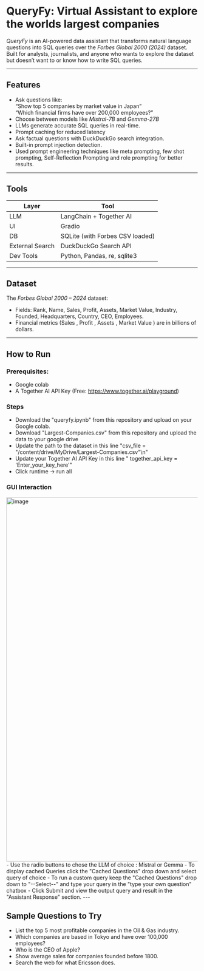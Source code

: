 # QueryFy: Virtual Assistant to explore the worlds largest companies

*QueryFy* is an AI-powered data assistant that transforms natural language questions into SQL queries over the *Forbes Global 2000 (2024)* dataset. Built for analysts, journalists, and anyone who wants to explore the dataset but doesn’t want to or know how to write SQL queries.

---

## Features

- Ask questions like:  
  “Show top 5 companies by market value in Japan”  
  “Which financial firms have over 200,000 employees?”
- Choose between models like *Mistral-7B* and *Gemma-27B*
- LLMs generate accurate SQL queries in real-time.
- Prompt caching for reduced latency
- Ask factual questions with DuckDuckGo search integration.
- Built-in prompt injection detection.
- Used prompt engineering techniques like meta prompting, few shot prompting, Self-Reflection Prompting and role prompting for better results.

---

## Tools

| Layer | Tool |
|-------|------|
| LLM | LangChain + Together AI |
| UI | Gradio |
| DB | SQLite (with Forbes CSV loaded) |
| External Search | DuckDuckGo Search API |
| Dev Tools | Python, Pandas, re, sqlite3 |

---

## Dataset

The *Forbes Global 2000 – 2024* dataset:
- Fields: Rank, Name, Sales, Profit, Assets, Market Value, Industry, Founded, Headquarters, Country, CEO, Employees.
- Financial metrics (Sales , Profit , Assets , Market Value ) are in billions of dollars.

---

## How to Run

### Prerequisites:
- Google colab
- A Together AI API Key (Free: https://www.together.ai/playground)

### Steps
- Download the "queryfy.ipynb" from this repository and upload on your Google colab.
- Download "Largest-Companies.csv" from this repository and upload the data to your google drive
- Update the path to the dataset in this line "csv_file = \"/content/drive/MyDrive/Largest-Companies.csv\"\n"
- Update your Together AI API Key in this line " together_api_key = 'Enter_your_key_here'"
- Click runtime -> run all

### GUI Interaction
<img width="960" alt="image" src="https://github.com/user-attachments/assets/4556514f-9ddb-417a-81ca-e47cddbed45c" />
- Use the radio buttons to chose the LLM of choice : Mistral or Gemma 
- To display cached Queries click the "Cached Questions" drop down and select query of choice
- To run a custom query keep the "Cached Questions" drop down to "--Select--" and type your query in the "type your own question" chatbox
- Click Submit and view the output query and result in the "Assistant Response" section. 
---

## Sample Questions to Try

- List the top 5 most profitable companies in the Oil & Gas industry.
- Which companies are based in Tokyo and have over 100,000 employees?
- Who is the CEO of Apple?
- Show average sales for companies founded before 1800.
- Search the web for what Ericsson does.
